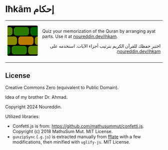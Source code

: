 # Iħkām إحكام

<div align="center">
<table> <tr><td>

![Ihkam Logo](./res/favicon-192.png)

</td><td>
<div align="left">

Quiz your memorization of the Quran by arranging ayat parts.
Use it at [noureddin.dev/ihkam](https://www.noureddin.dev/ihkam/).

</div>
<div align="right" dir="rtl">

اختبر حفظك للقرآن الكريم بترتيب أجزاء الآيات.
استخدمه على [noureddin.dev/ihkam](https://www.noureddin.dev/ihkam/).

</div>
</td></tr></table>
</div>


## License

Creative Commons Zero (equivalent to Public Domain).

Idea of my brother Dr.&nbsp;Ahmad.

Copyright 2024 Noureddin.

Utilized libraries:

- Confetti.js is from: <https://github.com/mathusummut/confetti.js>. Copyright (c) 2018 MathuSum Mut. MIT License.
- `gunzipSync` (`.g.js`) is extracted manually from [fflate](https://github.com/101arrowz/fflate) with a few modifications, then minified with `uglify-js`. MIT License.
